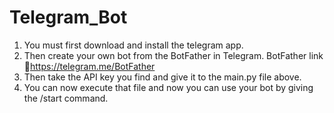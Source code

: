 # Telegram_Bot

1. You must first download and install the telegram app.
2. Then create your own bot from the BotFather in Telegram.
   BotFather link 🔗https://telegram.me/BotFather
3. Then take the API key you find and give it to the main.py file above.
4. You can now execute that file and now you can use your bot by giving the /start command.
